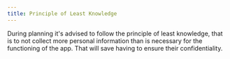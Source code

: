 ```yaml
---
title: Principle of Least Knowledge
---
```

During planning it's advised to follow the principle of least knowledge, that is to not collect more personal information than is necessary for the functioning of the app. That will save having to ensure their confidentiality.
